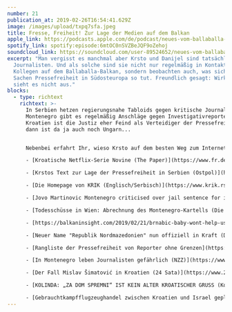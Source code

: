 ```yaml
---
number: 21
publication_at: 2019-02-26T16:54:41.629Z
image: /images/upload/txpq7sfa.jpeg
title: Fresse, Freiheit! Zur Lage der Medien auf dem Balkan
apple_link: https://podcasts.apple.com/de/podcast/neues-vom-ballaballa-balkan-episode-21-fresse-freiheit/id1170436903?i=1000430614950
spotify_link: spotify:episode:6mtOC0nSVZBeJQF9oZehoj
soundcloud_link: https://soundcloud.com/user-89524652/neues-vom-ballaballa-balkan-episode-21-fresse-freiheit-zur-lage-der-medien-auf-dem-balkan
excerpt: "Man vergisst es manchmal aber Krsto und Danijel sind tatsächlich
  Journalisten. Und als solche sind sie nicht nur regelmäßig in Kontakt mit
  Kollegen auf dem Ballaballa-Balkan, sondern beobachten auch, was sich in
  Sachen Pressefreiheit in Südosteuropa so tut. Freundlich gesagt: Wirklich gut
  sieht es nicht aus."
blocks:
  - type: richtext
    richtext: >-
      In Serbien hetzen regierungsnahe Tabloids gegen kritische Journalisten, in
      Montenegro gibt es regelmäßig Anschläge gegen Investigativreporter und in
      Kroatien ist die Justiz eher Feind als Verteidiger der Pressefreiheit. Und
      dann ist da ja auch noch Ungarn...


      Nebenbei erfahrt Ihr, wieso Krsto auf dem besten Weg zum Internetmeme ist, warum "Za dom spremni" nun auf einmal doch kein "alter kroatischer Gruß" mehr ist und warum die Tatsache, dass die serbische Ministerpräsidentin nun zusammen mit ihrer Partnerin ein Kind bekommen hat, nicht wirklich ein Hoffnungsschimmer für die LGBTIQ-Community in Serbien darstellt.

      - [Kroatische Netflix-Serie Novine (The Paper)](https://www.fr.de/kultur/ende-freien-journalismus-10970619.html)

      - [Krstos Text zur Lage der Pressefreiheit in Serbien (Ostpol)](https://ostpol.de/beitrag/5029-so-sieht-es-aus-wenn-es-keine-freien-medien-gibt)

      - [Die Homepage von KRIK (Englisch/Serbisch)](https://www.krik.rs/en/)

      - [Jovo Martinovic Montenegro criticised over jail sentence for investigative journalist (The Guardian)](https://www.theguardian.com/world/2019/jan/16/montenegro-criticised-jail-sentence-investigative-journalist-jovo-martinovic)

      - [Todesschüsse in Wien: Abrechnung des Montenegro-Kartells (Die Presse)](https://diepresse.com/home/panorama/wien/5550586/Todesschuesse-in-Wien_Abrechnung-des-MontenegroKartells)

      - [https://balkaninsight.com/2019/02/21/brnabic-baby-wont-help-us-serbias-lgbti-groups-warn/ (Balkan Insight)](https://balkaninsight.com/2019/02/21/brnabic-baby-wont-help-us-serbias-lgbti-groups-warn/)

      - [Neuer Name "Republik Nordmazedonien" nun offiziell in Kraft (Der Standard/APA)](https://derstandard.at/2000097777886/Neuer-Name-Republik-Nordmazedonien-nun-offiziell-in-Kraft)

      - [Rangliste der Pressefreiheit von Reporter ohne Grenzen](https://www.reporter-ohne-grenzen.de/rangliste/2018/)

      - [In Montenegro leben Journalisten gefährlich (NZZ)](https://www.nzz.ch/international/in-montenegro-leben-journalisten-gefaehrlich-ld.1384899)

      - [Der Fall Mislav Šimatović in Kroatien (24 Sata)](https://www.24sata.hr/news/ovrha-kriminalac-ga-blokirao-zbog-teksta-kojeg-nije-napisao-559803)

      - [KOLINDA: „ZA DOM SPREMNI“ IST KEIN ALTER KROATISCHER GRUSS (Kosmo)](https://www.kosmo.at/kolinda-za-dom-spremni-ist-doch-kein-alter-kroatischer-grussvideo/)

      - [Gebrauchtkampfflugzeughandel zwischen Kroatien und Israel geplatzt (Telepolis)](https://www.heise.de/tp/features/Gebrauchtkampfflugzeughandel-zwischen-Kroatien-und-Israel-geplatzt-4271755.html)
---
```


